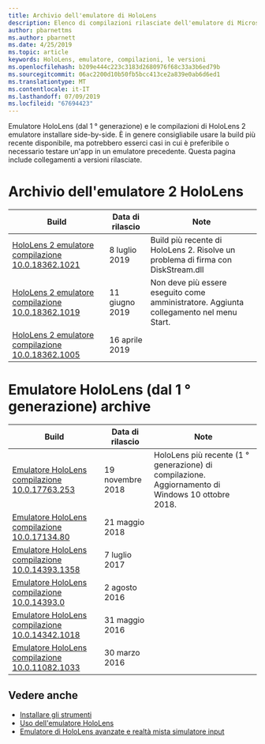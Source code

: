 ```yaml
---
title: Archivio dell'emulatore di HoloLens
description: Elenco di compilazioni rilasciate dell'emulatore di Microsoft HoloLens.
author: pbarnettms
ms.author: pbarnett
ms.date: 4/25/2019
ms.topic: article
keywords: HoloLens, emulatore, compilazioni, le versioni
ms.openlocfilehash: b209e444c223c3183d2680976f68c33a3b6ed79b
ms.sourcegitcommit: 06ac2200d10b50fb5bcc413ce2a839e0ab6d6ed1
ms.translationtype: MT
ms.contentlocale: it-IT
ms.lasthandoff: 07/09/2019
ms.locfileid: "67694423"
---
```

Emulatore HoloLens (dal 1 ° generazione) e le compilazioni di HoloLens 2 emulatore installare side-by-side. È in genere consigliabile usare la build più recente disponibile, ma potrebbero esserci casi in cui è preferibile o necessario testare un'app in un emulatore precedente. Questa pagina include collegamenti a versioni rilasciate.


# <a name="hololens-2-emulator-archive"></a>Archivio dell'emulatore 2 HoloLens


|  Build |  Data di rilascio |  Note | 
|----------|----------|----------|
|  [HoloLens 2 emulatore compilazione 10.0.18362.1021](https://go.microsoft.com/fwlink/?linkid=2098508) | 8 luglio 2019 | Build più recente di HoloLens 2.  Risolve un problema di firma con DiskStream.dll |
|  [HoloLens 2 emulatore compilazione 10.0.18362.1019](https://go.microsoft.com/fwlink/?linkid=2095316) | 11 giugno 2019 | Non deve più essere eseguito come amministratore.  Aggiunta collegamento nel menu Start. |
|  [HoloLens 2 emulatore compilazione 10.0.18362.1005](https://go.microsoft.com/fwlink/?linkid=2087187) | 16 aprile 2019 |  |


# <a name="hololens-emulator-1st-gen-archive"></a>Emulatore HoloLens (dal 1 ° generazione) archive


|  Build |  Data di rilascio |  Note | 
|----------|----------|----------|
|  [Emulatore HoloLens compilazione 10.0.17763.253](https://go.microsoft.com/fwlink/?linkid=2065980) | 19 novembre 2018 | HoloLens più recente (1 ° generazione) di compilazione. Aggiornamento di Windows 10 ottobre 2018. |
|  [Emulatore HoloLens compilazione 10.0.17134.80](https://go.microsoft.com/fwlink/?linkid=874531) | 21 maggio 2018 | 
|  [Emulatore HoloLens compilazione 10.0.14393.1358](https://go.microsoft.com/fwlink/?linkid=852626) |  7 luglio 2017 |
|  [Emulatore HoloLens compilazione 10.0.14393.0](http://go.microsoft.com/fwlink/?LinkID=823018) |  2 agosto 2016 |
|  [Emulatore HoloLens compilazione 10.0.14342.1018](http://go.microsoft.com/fwlink/?LinkID=823018) |  31 maggio 2016 |
|  [Emulatore HoloLens compilazione 10.0.11082.1033](http://go.microsoft.com/fwlink/?LinkID=724053) |  30 marzo 2016 |

## <a name="see-also"></a>Vedere anche
* [Installare gli strumenti](install-the-tools.md)
* [Uso dell'emulatore HoloLens](using-the-hololens-emulator.md)
* [Emulatore di HoloLens avanzate e realtà mista simulatore input](advanced-hololens-emulator-and-mixed-reality-simulator-input.md)
